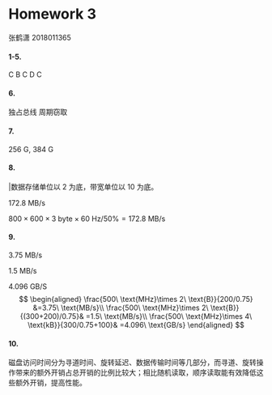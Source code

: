 # Homework 3

张鹤潇 2018011365

#### 1-5.

C B C D C

#### 6.

独占总线 周期窃取

#### 7.

256 G, 384 G

#### 8.

|数据存储单位以 2 为底，带宽单位以 10 为底。

172.8 MB/s

$800\times 600 \times 3\ \text{byte}\times 60\ \text{Hz}/50\%=172.8\ \text{MB/s}$

#### 9.

3.75 MB/s

1.5 MB/s

4.096 GB/S
$$
\begin{aligned}
\frac{500\ \text{MHz}\times 2\ \text{B}}{200/0.75}
&=3.75\ \text{MB/s}\\
\frac{500\ \text{MHz}\times 2\ \text{B}}{(300+200)/0.75}&
=1.5\ \text{MB/s}\\
\frac{500\ \text{MHz}\times 4\ \text{kB}}{300/0.75+100}&
=4.096\ \text{GB/s}
 \end{aligned}
$$

#### 10.

磁盘访问时间分为寻道时间、旋转延迟、数据传输时间等几部分，而寻道、旋转操作带来的额外开销占总开销的比例比较大；相比随机读取，顺序读取能有效降低这些额外开销，提高性能。